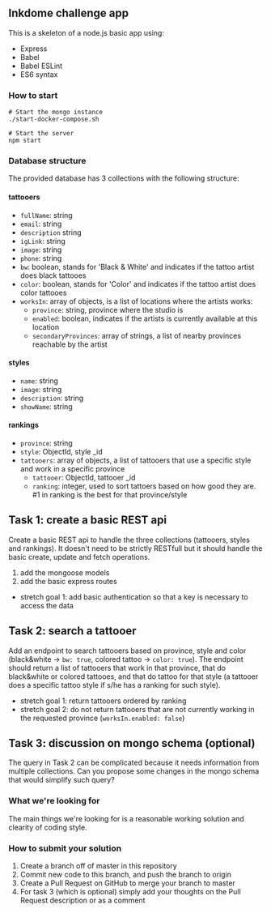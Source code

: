 ## Inkdome challenge app

This is a skeleton of a node.js basic app using:
- Express
- Babel
- Babel ESLint
- ES6 syntax

### How to start

    # Start the mongo instance
    ./start-docker-compose.sh

    # Start the server
    npm start


### Database structure

The provided database has 3 collections with the following structure:

#### tattooers
- `fullName`: string
- `email`: string
- `description` string
- `igLink`: string
- `image`: string
- `phone`: string
- `bw`: boolean, stands for 'Black & White' and indicates if the tattoo artist does black tattooes
- `color`: boolean, stands for 'Color' and indicates if the tattoo artist does color tattooes
- `worksIn`: array of objects, is a list of locations where the artists works:
  - `province`: string, province where the studio is
  - `enabled`: boolean, indicates if the artists is currently available at this location
  - `secondaryProvinces`: array of strings, a list of nearby provinces reachable by the artist

#### styles
- `name`: string
- `image`: string
- `description`: string
- `showName`: string

#### rankings
- `province`: string
- `style`: ObjectId, style \_id
- `tattooers`: array of objects, a list of tattooers that use a specific style and work in a specific province
  - `tattooer`: ObjectId, tattooer \_id
  - `ranking`: integer, used to sort tattoers based on how good they are. #1 in ranking is the best for that province/style
  
 

## Task 1: create a basic REST api
Create a basic REST api to handle the three collections (tattooers, styles and rankings). It doesn't need to be strictly RESTfull but it should handle the basic create, update and fetch operations.
1. add the mongoose models
2. add the basic express routes

- stretch goal 1: add basic authentication so that a key is necessary to access the data

## Task 2: search a tattooer
Add an endpoint to search tattooers based on province, style and color (black&white -> `bw: true`, colored tattoo -> `color: true`). The endpoint should return a list of tattooers that work in that province, that do black&white or colored tattooes, and that do tattoo for that style (a tattooer does a specific tattoo style if s/he has a ranking for such style).

- stretch goal 1: return tattooers ordered by ranking
- stretch goal 2: do not return tattooers that are not currently working in the requested province (`worksIn.enabled: false`)

## Task 3: discussion on mongo schema (optional)
The query in Task 2 can be complicated because it needs information from multiple collections. Can you propose some changes in the mongo schema that would simplify such query?

### What we're looking for
The main things we're looking for is a reasonable working solution and clearity of coding style.

### How to submit your solution
1. Create a branch off of master in this repository
2. Commit new code to this branch, and push the branch to origin
3. Create a Pull Request on GitHub to merge your branch to master
4. For task 3 (which is optional) simply add your thoughts on the Pull Request description or as a comment
